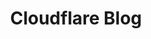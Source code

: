 ---
title: Cloudflare Blog
description: Get the latest news on how products at Cloudflare are built, technologies used, and join the teams helping to build a better Internet.
url: https://blog.cloudflare.com/
image:
    # url: '/assets/images/cafe.png'
    # alt: 'Cafe'
tags: ['blog', 'news']
pubDate: 2023-11-18
draft: false
---
